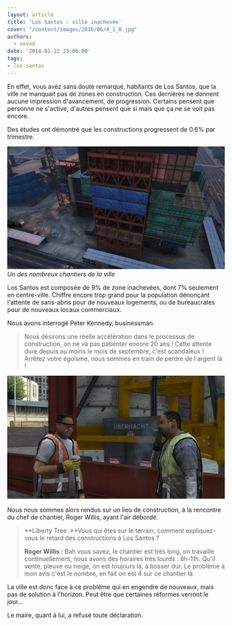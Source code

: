 ```yaml
---
layout: article
title: 'Los Santos : ville inachevée'
cover: "/content/images/2016/06/4_1_0.jpg"
authors:
  - nevod
date: '2014-01-22 23:00:00'
tags:
- los-santos
---
```


En effet, vous avez sans doute remarqué, habitants de Los Santos, que la ville ne manquait pas de zones en construction. Ces dernières ne donnent aucune impression d'avancement, de progression. Certains pensent que personne ne s'active, d'autres pensent que si mais que ça ne se voit pas encore.

Des études ont démontré que les constructions progressent de 0.6% par trimestre.

![Un des nombreux chantiers de la ville](/content/images/2016/06/4_0.jpg)
_Un des nombreux chantiers de la ville_

Los Santos est composée de 9% de zone inachevées, dont 7% seulement en centre-ville. Chiffre encore trop grand pour la population dénonçant l'attente de sans-abris pour de nouveaux logements, ou de bureaucrates pour de nouveaux locaux commerciaux.

Nous avons interrogé Peter Kennedy, businessman.

> Nous désirons une réelle accélération dans le processus de construction, on ne va pas patienter encore 20 ans ! Cette attente dure depuis au moins le mois de septembre, c'est scandaleux ! Arrêtez votre égoïsme, nous sommes en train de perdre de l'argent là !

![](/content/images/2016/06/4_2.jpg)

Nous nous sommes alors rendus sur un lieu de construction, à la rencontre du chef de chantier, Roger Willis, ayant l'air débordé.

> \*\*Liberty Tree :\*\*Vous qui êtes sur le terrain, comment expliquez-vous le retard des constructions à Los Santos ?
> 
> **Roger Willis :** Bah vous savez, le chantier est très long, on travaille continuellement, nous avons des horaires très lourds : 8h-11h. Qu'il vente, pleuve ou neige, on est toujours là, à bosser dur. Le problème à mon avis c'est le nombre, en fait on est 4 sur ce chantier là.

La ville est donc face à ce problème qui en engendre de nouveaux, mais pas de solution à l'horizon. Peut être que certaines réformes verront le jour...

Le maire, quant à lui, a refusé toute déclaration.